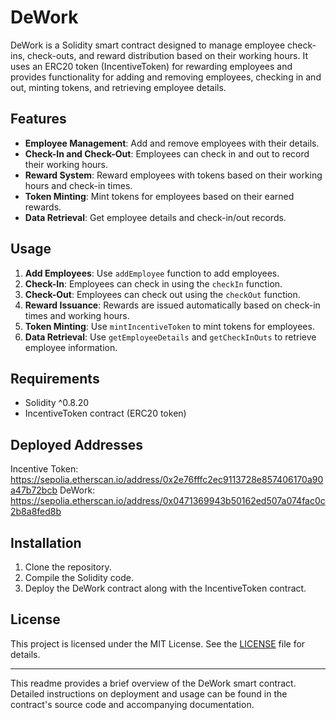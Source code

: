 # DeWork

DeWork is a Solidity smart contract designed to manage employee check-ins, check-outs, and reward distribution based on their working hours. It uses an ERC20 token (IncentiveToken) for rewarding employees and provides functionality for adding and removing employees, checking in and out, minting tokens, and retrieving employee details.

## Features

- **Employee Management**: Add and remove employees with their details.
- **Check-In and Check-Out**: Employees can check in and out to record their working hours.
- **Reward System**: Reward employees with tokens based on their working hours and check-in times.
- **Token Minting**: Mint tokens for employees based on their earned rewards.
- **Data Retrieval**: Get employee details and check-in/out records.

## Usage

1. **Add Employees**: Use `addEmployee` function to add employees.
2. **Check-In**: Employees can check in using the `checkIn` function.
3. **Check-Out**: Employees can check out using the `checkOut` function.
4. **Reward Issuance**: Rewards are issued automatically based on check-in times and working hours.
5. **Token Minting**: Use `mintIncentiveToken` to mint tokens for employees.
6. **Data Retrieval**: Use `getEmployeeDetails` and `getCheckInOuts` to retrieve employee information.

## Requirements

- Solidity ^0.8.20
- IncentiveToken contract (ERC20 token)

## Deployed Addresses
Incentive Token: https://sepolia.etherscan.io/address/0x2e76fffc2ec9113728e857406170a90a47b72bcb
DeWork: https://sepolia.etherscan.io/address/0x0471369943b50162ed507a074fac0c2b8a8fed8b

## Installation

1. Clone the repository.
2. Compile the Solidity code.
3. Deploy the DeWork contract along with the IncentiveToken contract.

## License

This project is licensed under the MIT License. See the [LICENSE](LICENSE) file for details.

---

This readme provides a brief overview of the DeWork smart contract. Detailed instructions on deployment and usage can be found in the contract's source code and accompanying documentation.